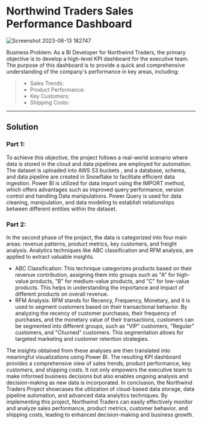 

# Northwind Traders Sales Performance Dashboard


![Screenshot 2023-06-13 182747](https://github.com/Harsh-2412/Northwind_Traders/assets/110857650/9b39a5c8-2470-49b6-844e-87e5a49090ec)

Business Problem:
As a BI Developer for Northwind Traders, the primary objective is to develop a high-level KPI dashboard for the executive team. The purpose of this dashboard is to provide a quick and comprehensive understanding of the company's performance in key areas, including:
>  * Sales Trends: 
>  * Product Performance:
>  * Key Customers:
>  * Shipping Costs: 
  ----
## **Solution**


### **Part 1:**

To achieve this objective, the project follows a real-world scenario where data is stored in the cloud and data pipelines are employed for automation. The dataset is uploaded into AWS S3 buckets , and a database, schema, and data pipeline are created in Snowflake to facilitate efficient data ingestion. Power BI is utilized for data import using the IMPORT method, which offers advantages such as improved query performance, version control and handling Data manipulations. Power Query is used for data cleaning, manipulation, and data modeling to establish relationships between different entities within the dataset.

### **Part 2:**

In the second phase of the project, the data is categorized into four main areas: revenue patterns, product metrics, key customers, and freight analysis.  Analytics techniques like ABC classification and RFM analysis, are applied to extract valuable insights.

* ABC Classification: This technique categorizes products based on their revenue contribution, assigning them into groups such as "A" for high-value products, "B" for medium-value products, and "C" for low-value products. This helps in understanding the importance and impact of different products on overall revenue.
 * RFM Analysis: RFM stands for Recency, Frequency, Monetary, and it is used to segment customers based on their transactional behavior. By analyzing the recency of customer purchases, their frequency of purchases, and the monetary value of their transactions, customers can be segmented into different groups, such as "VIP" customers, "Regular" customers, and "Churned" customers. This segmentation allows for targeted marketing and customer retention strategies.


The insights obtained from these analyses are then translated into meaningful visualizations using Power BI. The resulting KPI dashboard provides a comprehensive view of sales trends, product performance, key customers, and shipping costs. It not only empowers the executive team to make informed business decisions but also enables ongoing analysis and decision-making as new data is incorporated.
In conclusion, the Northwind Traders Project showcases the utilization of cloud-based data storage, data pipeline automation, and advanced data analytics techniques. By implementing this project, Northwind Traders can easily effectively monitor and analyze sales performance, product metrics, customer behavior, and shipping costs, leading to enhanced decision-making and business growth.
